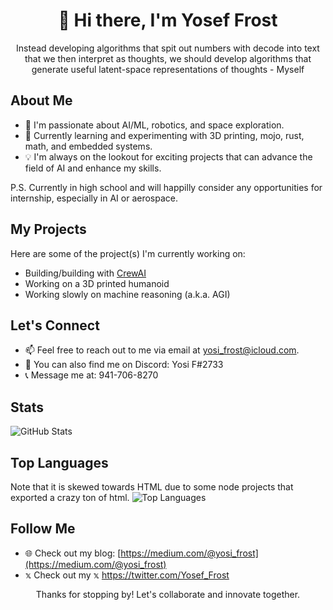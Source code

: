 <div align="center">
  <h1>👋 Hi there, I'm Yosef Frost</h1>
  <p>Instead developing algorithms that spit out numbers with decode into text that we then interpret as thoughts, we should develop algorithms that generate useful latent-space representations of thoughts - Myself</p>
</div>

## About Me

- 🤖 I'm passionate about AI/ML, robotics, and space exploration.
- 🌱 Currently learning and experimenting with 3D printing, mojo, rust, math, and embedded systems.
- 💡 I'm always on the lookout for exciting projects that can advance the field of AI and enhance my skills.

P.S. Currently in high school and will happilly consider any opportunities for internship, especially in AI or aerospace.

## My Projects

Here are some of the project(s) I'm currently working on:

- Building/building with [CrewAI](https://github.com/joaomdmoura/crewAI)
- Working on a 3D printed humanoid
- Working slowly on machine reasoning (a.k.a. AGI)

## Let's Connect

- 📫 Feel free to reach out to me via email at [yosi_frost@icloud.com](mailto:yosi_frost@icloud.com).
- 💬 You can also find me on Discord: Yosi F#2733
- 📞 Message me at: 941-706-8270

## Stats

![GitHub Stats](https://github-readme-stats.vercel.app/api?username=FrostyTheSouthernSnowman&show_icons=true&theme=dark)

## Top Languages
Note that it is skewed towards HTML due to some node projects that exported a crazy ton of html.
![Top Languages](https://github-readme-stats.vercel.app/api/top-langs/?username=FrostyTheSouthernSnowman&layout=compact&theme=dark)

## Follow Me

- 🌐 Check out my blog: [https://medium.com/@yosi_frost](https://medium.com/@yosi_frost)
- 𝕩 Check out my 𝕩 https://twitter.com/Yosef_Frost

<div align="center">
  <p>Thanks for stopping by! Let's collaborate and innovate together.</p>
</div>
